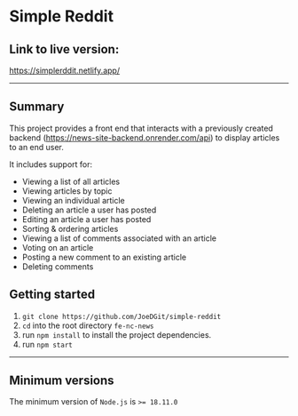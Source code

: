 # Simple Reddit

## Link to live version:

https://simplerddit.netlify.app/

---

## Summary

This project provides a front end that interacts with a previously created backend (https://news-site-backend.onrender.com/api) to display articles to an end user.

It includes support for:

- Viewing a list of all articles
- Viewing articles by topic
- Viewing an individual article
- Deleting an article a user has posted
- Editing an article a user has posted
- Sorting & ordering articles
- Viewing a list of comments associated with an article
- Voting on an article
- Posting a new comment to an existing article
- Deleting comments

## Getting started

1. `git clone https://github.com/JoeDGit/simple-reddit`
2. `cd` into the root directory `fe-nc-news`
3. run `npm install` to install the project dependencies.
4. run `npm start`

---

## Minimum versions

The minimum version of `Node.js` is `>= 18.11.0`
